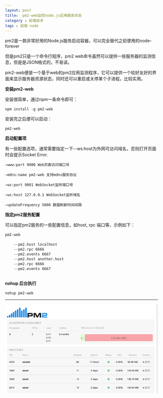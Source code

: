 ```yaml
---
layout: post
title:  pm2-web监控node.js应用服务状态
category : 前端技术
tags : 前端 node
---
```



pm2是一款非常好用的Node.js服务启动容器，可以完全替代之前使用的node-forever

但是pm2只是一个命令行程序，pm2 web命令虽然可以提供一些服务器的监测信息，但是是JSON格式的，不易读。

pm2-web便是一个基于web的pm2应用监测程序，它可以提供一个较好友好的界面来显示服务器资源状态，同时还可以重启或关停某个子进程，比较实用。

**安装pm2-web**

安装很简单，通过npm一条命令即可：

```
npm install -g pm2-web

```
 
安装完之后便可以启动：

```
pm2-web

```

**启动配置项**


有一些配置选项，通常需要指定一下--ws:host为外网可访问域名，否则打开页面时会提示Socket Error.

```
–www:port 9000 Web页面访问端口号

–mdns:name pm2-web 支持mdns服务协议

–ws:port 9001 WebSocket监听端口号

–ws:host 127.0.0.1 WebSocket监听域名

–updateFrequency 5000 数据刷新时间间隔

```

**指定pm2服务配置**

可以指定pm2服务的一些配置信息，如host, rpc 端口等，示例如下：

```
pm2-web 

    --pm2.host localhost 
    --pm2.rpc 6666 
    --pm2.events 6667 
    --pm2.host another.host 
    --pm2.rpc 6666 
    --pm2.events 6667
 
 ```
 
**nohup 后台执行**

```
nohup pm2-web

```

----

![pm2-web](/blog-assets/2015-03-13/4.png)
